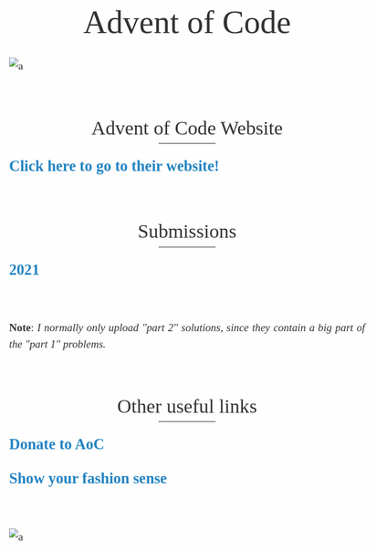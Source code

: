 <!doctype html>
<html>
<head>
<meta charset='UTF-8'><meta name='viewport' content='width=device-width initial-scale=1'>

<style type='text/css'>html {overflow-x: initial !important;}:root { --bg-color: #ffffff; --text-color: #333333; --select-text-bg-color: #B5D6FC; --select-text-font-color: auto; --monospace: "Lucida Console",Consolas,"Courier",monospace; --title-bar-height: 20px; }
.mac-os-11 { --title-bar-height: 28px; }
html { font-size: 14px; background-color: var(--bg-color); color: var(--text-color); font-family: "Helvetica Neue", Helvetica, Arial, sans-serif; -webkit-font-smoothing: antialiased; }
body { margin: 0px; padding: 0px; height: auto; inset: 0px; font-size: 1rem; line-height: 1.42857143; overflow-x: hidden; background-image: inherit; background-size: inherit; background-attachment: inherit; background-origin: inherit; background-clip: inherit; background-color: inherit; tab-size: 4; background-position: inherit; background-repeat: inherit; }
iframe { margin: auto; }
a.url { word-break: break-all; }
a:active, a:hover { outline: 0px; }
.in-text-selection, ::selection { text-shadow: none; background: var(--select-text-bg-color); color: var(--select-text-font-color); }
#write { margin: 0px auto; height: auto; width: inherit; word-break: normal; word-wrap: break-word; position: relative; white-space: normal; overflow-x: visible; padding-top: 36px; }
#write.first-line-indent p { text-indent: 2em; }
#write.first-line-indent li p, #write.first-line-indent p * { text-indent: 0px; }
#write.first-line-indent li { margin-left: 2em; }
.for-image #write { padding-left: 8px; padding-right: 8px; }
body.typora-export { padding-left: 30px; padding-right: 30px; }
.typora-export .footnote-line, .typora-export li, .typora-export p { white-space: pre-wrap; }
.typora-export .task-list-item input { pointer-events: none; }
@media screen and (max-width: 500px) { 
  body.typora-export { padding-left: 0px; padding-right: 0px; }
  #write { padding-left: 20px; padding-right: 20px; }
  .CodeMirror-sizer { margin-left: 0px !important; }
  .CodeMirror-gutters { display: none !important; }
}
#write li > figure:last-child { margin-bottom: 0.5rem; }
#write ol, #write ul { position: relative; }
img { max-width: 100%; vertical-align: middle; image-orientation: from-image; }
button, input, select, textarea { color: inherit; font-family: inherit; font-size: inherit; font-style: inherit; font-variant-caps: inherit; font-weight: inherit; font-stretch: inherit; line-height: inherit; }
input[type="checkbox"], input[type="radio"] { line-height: normal; padding: 0px; }
*, ::after, ::before { box-sizing: border-box; }
#write h1, #write h2, #write h3, #write h4, #write h5, #write h6, #write p, #write pre { width: inherit; }
#write h1, #write h2, #write h3, #write h4, #write h5, #write h6, #write p { position: relative; }
p { line-height: inherit; }
h1, h2, h3, h4, h5, h6 { break-after: avoid-page; break-inside: avoid; orphans: 4; }
p { orphans: 4; }
h1 { font-size: 2rem; }
h2 { font-size: 1.8rem; }
h3 { font-size: 1.6rem; }
h4 { font-size: 1.4rem; }
h5 { font-size: 1.2rem; }
h6 { font-size: 1rem; }
.md-math-block, .md-rawblock, h1, h2, h3, h4, h5, h6, p { margin-top: 1rem; margin-bottom: 1rem; }
.hidden { display: none; }
.md-blockmeta { color: rgb(204, 204, 204); font-weight: 700; font-style: italic; }
a { cursor: pointer; }
sup.md-footnote { padding: 2px 4px; background-color: rgba(238, 238, 238, 0.7); color: rgb(85, 85, 85); border-top-left-radius: 4px; border-top-right-radius: 4px; border-bottom-right-radius: 4px; border-bottom-left-radius: 4px; cursor: pointer; }
sup.md-footnote a, sup.md-footnote a:hover { color: inherit; text-transform: inherit; text-decoration: inherit; }
#write input[type="checkbox"] { cursor: pointer; width: inherit; height: inherit; }
figure { overflow-x: auto; margin: 1.2em 0px; max-width: calc(100% + 16px); padding: 0px; }
figure > table { margin: 0px; }
tr { break-inside: avoid; break-after: auto; }
thead { display: table-header-group; }
table { border-collapse: collapse; border-spacing: 0px; width: 100%; overflow: auto; break-inside: auto; text-align: left; }
table.md-table td { min-width: 32px; }
.CodeMirror-gutters { border-right-width: 0px; background-color: inherit; }
.CodeMirror-linenumber { }
.CodeMirror { text-align: left; }
.CodeMirror-placeholder { opacity: 0.3; }
.CodeMirror pre { padding: 0px 4px; }
.CodeMirror-lines { padding: 0px; }
div.hr:focus { cursor: none; }
#write pre { white-space: pre-wrap; }
#write.fences-no-line-wrapping pre { white-space: pre; }
#write pre.ty-contain-cm { white-space: normal; }
.CodeMirror-gutters { margin-right: 4px; }
.md-fences { font-size: 0.9rem; display: block; break-inside: avoid; text-align: left; overflow: visible; white-space: pre; background-image: inherit; background-size: inherit; background-attachment: inherit; background-origin: inherit; background-clip: inherit; background-color: inherit; position: relative !important; background-position: inherit; background-repeat: inherit; }
.md-fences-adv-panel { width: 100%; margin-top: 10px; text-align: center; padding-top: 0px; padding-bottom: 8px; overflow-x: auto; }
#write .md-fences.mock-cm { white-space: pre-wrap; }
.md-fences.md-fences-with-lineno { padding-left: 0px; }
#write.fences-no-line-wrapping .md-fences.mock-cm { white-space: pre; overflow-x: auto; }
.md-fences.mock-cm.md-fences-with-lineno { padding-left: 8px; }
.CodeMirror-line, twitterwidget { break-inside: avoid; }
.footnotes { opacity: 0.8; font-size: 0.9rem; margin-top: 1em; margin-bottom: 1em; }
.footnotes + .footnotes { margin-top: 0px; }
.md-reset { margin: 0px; padding: 0px; border: 0px; outline: 0px; vertical-align: top; text-decoration: none; text-shadow: none; float: none; position: static; width: auto; height: auto; white-space: nowrap; cursor: inherit; line-height: normal; font-weight: 400; text-align: left; box-sizing: content-box; direction: ltr; background-position: 0px 0px; }
li div { padding-top: 0px; }
blockquote { margin: 1rem 0px; }
li .mathjax-block, li p { margin: 0.5rem 0px; }
li blockquote { margin: 1rem 0px; }
li { margin: 0px; position: relative; }
blockquote > :last-child { margin-bottom: 0px; }
blockquote > :first-child, li > :first-child { margin-top: 0px; }
.footnotes-area { color: rgb(136, 136, 136); margin-top: 0.714rem; padding-bottom: 0.143rem; white-space: normal; }
#write .footnote-line { white-space: pre-wrap; }
@media print { 
  body, html { border: 1px solid transparent; height: 99%; break-after: avoid; break-before: avoid; font-variant-ligatures: no-common-ligatures; }
  #write { margin-top: 0px; padding-top: 0px; border-color: transparent !important; }
  .typora-export * { -webkit-print-color-adjust: exact; }
  .typora-export #write { break-after: avoid; }
  .typora-export #write::after { height: 0px; }
  .is-mac table { break-inside: avoid; }
  .typora-export-show-outline .typora-export-sidebar { display: none; }
}
.footnote-line { margin-top: 0.714em; font-size: 0.7em; }
a img, img a { cursor: pointer; }
pre.md-meta-block { font-size: 0.8rem; min-height: 0.8rem; white-space: pre-wrap; background-color: rgb(204, 204, 204); display: block; overflow-x: hidden; }
p > .md-image:only-child:not(.md-img-error) img, p > img:only-child { display: block; margin: auto; }
#write.first-line-indent p > .md-image:only-child:not(.md-img-error) img { left: -2em; position: relative; }
p > .md-image:only-child { display: inline-block; width: 100%; }
#write .MathJax_Display { margin: 0.8em 0px 0px; }
.md-math-block { width: 100%; }
.md-math-block:not(:empty)::after { display: none; }
.MathJax_ref { fill: currentcolor; }
[contenteditable="true"]:active, [contenteditable="true"]:focus, [contenteditable="false"]:active, [contenteditable="false"]:focus { outline: 0px; box-shadow: none; }
.md-task-list-item { position: relative; list-style-type: none; }
.task-list-item.md-task-list-item { padding-left: 0px; }
.md-task-list-item > input { position: absolute; top: 0px; left: 0px; margin-left: -1.2em; margin-top: calc(1em - 10px); border: none; }
.math { font-size: 1rem; }
.md-toc { min-height: 3.58rem; position: relative; font-size: 0.9rem; border-top-left-radius: 10px; border-top-right-radius: 10px; border-bottom-right-radius: 10px; border-bottom-left-radius: 10px; }
.md-toc-content { position: relative; margin-left: 0px; }
.md-toc-content::after, .md-toc::after { display: none; }
.md-toc-item { display: block; color: rgb(65, 131, 196); }
.md-toc-item a { text-decoration: none; }
.md-toc-inner:hover { text-decoration: underline; }
.md-toc-inner { display: inline-block; cursor: pointer; }
.md-toc-h1 .md-toc-inner { margin-left: 0px; font-weight: 700; }
.md-toc-h2 .md-toc-inner { margin-left: 2em; }
.md-toc-h3 .md-toc-inner { margin-left: 4em; }
.md-toc-h4 .md-toc-inner { margin-left: 6em; }
.md-toc-h5 .md-toc-inner { margin-left: 8em; }
.md-toc-h6 .md-toc-inner { margin-left: 10em; }
@media screen and (max-width: 48em) { 
  .md-toc-h3 .md-toc-inner { margin-left: 3.5em; }
  .md-toc-h4 .md-toc-inner { margin-left: 5em; }
  .md-toc-h5 .md-toc-inner { margin-left: 6.5em; }
  .md-toc-h6 .md-toc-inner { margin-left: 8em; }
}
a.md-toc-inner { font-size: inherit; font-style: inherit; font-weight: inherit; line-height: inherit; }
.footnote-line a:not(.reversefootnote) { color: inherit; }
.md-attr { display: none; }
.md-fn-count::after { content: "."; }
code, pre, samp, tt { font-family: var(--monospace); }
kbd { margin: 0px 0.1em; padding: 0.1em 0.6em; font-size: 0.8em; color: rgb(36, 39, 41); background-color: rgb(255, 255, 255); border: 1px solid rgb(173, 179, 185); border-top-left-radius: 3px; border-top-right-radius: 3px; border-bottom-right-radius: 3px; border-bottom-left-radius: 3px; box-shadow: rgba(12, 13, 14, 0.2) 0px 1px 0px, rgb(255, 255, 255) 0px 0px 0px 2px inset; white-space: nowrap; vertical-align: middle; }
.md-comment { color: rgb(162, 127, 3); opacity: 0.6; font-family: var(--monospace); }
code { text-align: left; }
a.md-print-anchor { white-space: pre !important; border: none !important; display: inline-block !important; position: absolute !important; width: 1px !important; right: 0px !important; outline: 0px !important; text-shadow: initial !important; background-position: 0px 0px !important; }
.os-windows.monocolor-emoji .md-emoji { font-family: "Segoe UI Symbol", sans-serif; }
.md-diagram-panel > svg { max-width: 100%; }
[lang="flow"] svg, [lang="mermaid"] svg { max-width: 100%; height: auto; }
[lang="mermaid"] .node text { font-size: 1rem; }
table tr th { border-bottom-width: 0px; }
video { max-width: 100%; display: block; margin: 0px auto; }
iframe { max-width: 100%; width: 100%; border: none; }
.highlight td, .highlight tr { border: 0px; }
mark { background-color: rgb(255, 255, 0); color: rgb(0, 0, 0); }
.md-html-inline .md-plain, .md-html-inline strong, mark .md-inline-math, mark strong { color: inherit; }
.md-expand mark .md-meta { opacity: 0.3 !important; }
mark .md-meta { color: rgb(0, 0, 0); }
@media print { 
  .typora-export h1, .typora-export h2, .typora-export h3, .typora-export h4, .typora-export h5, .typora-export h6 { break-inside: avoid; }
}
.md-diagram-panel .messageText { stroke: none !important; }
.md-diagram-panel .start-state { fill: var(--node-fill); }
.md-diagram-panel .edgeLabel rect { opacity: 1 !important; }
.md-fences.md-fences-math { font-size: 1em; }
.md-fences-advanced:not(.md-focus) { padding: 0px; white-space: nowrap; border: 0px; }
.md-fences-advanced:not(.md-focus) { background-image: inherit; background-size: inherit; background-attachment: inherit; background-origin: inherit; background-clip: inherit; background-color: inherit; background-position: inherit; background-repeat: inherit; }
.typora-export-show-outline .typora-export-content { max-width: 1440px; margin: auto; display: flex; flex-direction: row; }
.typora-export-sidebar { width: 300px; font-size: 0.8rem; margin-top: 80px; margin-right: 18px; }
.typora-export-show-outline #write { --webkit-flex: 2; flex: 2 1 0%; }
.typora-export-sidebar .outline-content { position: fixed; top: 0px; max-height: 100%; overflow: hidden auto; padding-bottom: 30px; padding-top: 60px; width: 300px; }
@media screen and (max-width: 1024px) { 
  .typora-export-sidebar, .typora-export-sidebar .outline-content { width: 240px; }
}
@media screen and (max-width: 800px) { 
  .typora-export-sidebar { display: none; }
}
.outline-content li, .outline-content ul { margin-left: 0px; margin-right: 0px; padding-left: 0px; padding-right: 0px; list-style: none; }
.outline-content ul { margin-top: 0px; margin-bottom: 0px; }
.outline-content strong { font-weight: 400; }
.outline-expander { width: 1rem; height: 1.428571429rem; position: relative; display: table-cell; vertical-align: middle; cursor: pointer; padding-left: 4px; }
.outline-expander::before { content: ""; position: relative; font-family: Ionicons; display: inline-block; font-size: 8px; vertical-align: middle; }
.outline-item { padding-top: 3px; padding-bottom: 3px; cursor: pointer; }
.outline-expander:hover::before { content: ""; }
.outline-h1 > .outline-item { padding-left: 0px; }
.outline-h2 > .outline-item { padding-left: 1em; }
.outline-h3 > .outline-item { padding-left: 2em; }
.outline-h4 > .outline-item { padding-left: 3em; }
.outline-h5 > .outline-item { padding-left: 4em; }
.outline-h6 > .outline-item { padding-left: 5em; }
.outline-label { cursor: pointer; display: table-cell; vertical-align: middle; text-decoration: none; color: inherit; }
.outline-label:hover { text-decoration: underline; }
.outline-item:hover { border-color: rgb(245, 245, 245); background-color: var(--item-hover-bg-color); }
.outline-item:hover { margin-left: -28px; margin-right: -28px; border-left-width: 28px; border-left-style: solid; border-left-color: transparent; border-right-width: 28px; border-right-style: solid; border-right-color: transparent; }
.outline-item-single .outline-expander::before, .outline-item-single .outline-expander:hover::before { display: none; }
.outline-item-open > .outline-item > .outline-expander::before { content: ""; }
.outline-children { display: none; }
.info-panel-tab-wrapper { display: none; }
.outline-item-open > .outline-children { display: block; }
.typora-export .outline-item { padding-top: 1px; padding-bottom: 1px; }
.typora-export .outline-item:hover { margin-right: -8px; border-right-width: 8px; border-right-style: solid; border-right-color: transparent; }
.typora-export .outline-expander::before { content: "+"; font-family: inherit; top: -1px; }
.typora-export .outline-expander:hover::before, .typora-export .outline-item-open > .outline-item > .outline-expander::before { content: "−"; }
.typora-export-collapse-outline .outline-children { display: none; }
.typora-export-collapse-outline .outline-item-open > .outline-children, .typora-export-no-collapse-outline .outline-children { display: block; }
.typora-export-no-collapse-outline .outline-expander::before { content: "" !important; }
.typora-export-show-outline .outline-item-active > .outline-item .outline-label { font-weight: 700; }
.md-inline-math-container mjx-container { zoom: 0.95; }


html {
	font-size: 19px;
}

html, body {
	margin: auto;
	background: #fefefe;
	-webkit-font-smoothing: antialiased;
}
body {
	font-family: "Vollkorn", Palatino, Times;
	color: #333;
	line-height: 1.4;
	text-align: justify;
}

#write {
	max-width: 960px;
	margin: 0 auto;
	margin-bottom: 2em;
	line-height: 1.53;
	padding-top: 40px;
}

@media only screen and (min-width: 1400px) {
	#write {
		max-width: 1100px;
	}
}

@media print {
	html {
		font-size: 13px;
	}
}

/* Typography
-------------------------------------------------------- */

#write>h1:first-child,
h1 {
	margin-top: 1.6em;
	font-weight: normal;
}

h1 {
	font-size:3em;
}

h2 {
	margin-top:2em;
	font-weight: normal;
}

h3 {
	font-weight: normal;
	font-style: italic;
	margin-top: 3em;
}

h1, 
h2, 
h3{
	text-align: center;
}

h2:after{
	border-bottom: 1px solid #2f2f2f;
    content: '';
    width: 100px;
    display: block;
    margin: 0 auto;
    height: 1px;
}

h1+h2, h2+h3 {
	margin-top: 0.83em;
}

p,
.mathjax-block {
	margin-top: 0;
	-webkit-hypens: auto;
	-moz-hypens: auto;
	hyphens: auto;
}
ul {
	list-style: square;
	padding-left: 1.2em;
}
ol {
	padding-left: 1.2em;
}
blockquote {
	margin-left: 1em;
	padding-left: 1em;
	border-left: 1px solid #ddd;
}
code,
pre {
	font-family: "Consolas", "Menlo", "Monaco", monospace, serif;
	font-size: .9em;
	background: white;
}
.md-fences{
	margin-left: 1em;
	padding-left: 1em;
	border: 1px solid #ddd;
	padding-bottom: 8px;
	padding-top: 6px;
	margin-bottom: 1.5em;
}

a {
	color: #2484c1;
	text-decoration: none;
}
a:hover {
	text-decoration: underline;
}
a img {
	border: none;
}
h1 a,
h1 a:hover {
	color: #333;
	text-decoration: none;
}
hr {
	color: #ddd;
	height: 1px;
	margin: 2em 0;
	border-top: solid 1px #ddd;
	border-bottom: none;
	border-left: 0;
	border-right: 0;
}
.ty-table-edit {
	background: #ededed;
    padding-top: 4px;
}
table {
	margin-bottom: 1.333333rem
}
table th,
table td {
	padding: 8px;
	line-height: 1.333333rem;
	vertical-align: top;
	border-top: 1px solid #ddd
}
table th {
	font-weight: bold
}
table thead th {
	vertical-align: bottom
}
table caption+thead tr:first-child th,
table caption+thead tr:first-child td,
table colgroup+thead tr:first-child th,
table colgroup+thead tr:first-child td,
table thead:first-child tr:first-child th,
table thead:first-child tr:first-child td {
	border-top: 0
}
table tbody+tbody {
	border-top: 2px solid #ddd
}

.task-list{
	padding:0;
}

.md-task-list-item {
	padding-left: 1.6rem;
}

.md-task-list-item > input:before {
	content: '\221A';
	display: inline-block;
	width: 1.33333333rem;
  	height: 1.6rem;
	vertical-align: middle;
	text-align: center;
	color: #ddd;
	background-color: #fefefe;
}

.md-task-list-item > input:checked:before,
.md-task-list-item > input[checked]:before{
	color: inherit;
}
.md-tag {
	color: inherit;
	font: inherit;
}
#write pre.md-meta-block {
	min-height: 35px;
	padding: 0.5em 1em;
}
#write pre.md-meta-block {
	white-space: pre;
	background: #f8f8f8;
	border: 0px;
	color: #999;
	
	width: 100vw;
	max-width: calc(100% + 60px);
	margin-left: -30px;
	border-left: 30px #f8f8f8 solid;
	border-right: 30px #f8f8f8 solid;

	margin-bottom: 2em;
	margin-top: -1.3333333333333rem;
	padding-top: 26px;
	padding-bottom: 10px;
	line-height: 1.8em;
	font-size: 0.9em;
	font-size: 0.76em;
	padding-left: 0;
}
.md-img-error.md-image>.md-meta{
	vertical-align: bottom;
}
#write>h5.md-focus:before {
	top: 2px;
}

.md-toc {
	margin-top: 40px;
}

.md-toc-content {
	padding-bottom: 20px;
}

.outline-expander:before {
	color: inherit;
	font-size: 14px;
	top: auto;
	content: "\f0da";
	font-family: FontAwesome;
}

.outline-expander:hover:before,
.outline-item-open>.outline-item>.outline-expander:before {
  	content: "\f0d7";
}

/** source code mode */
#typora-source {
	font-family: Courier, monospace;
    color: #6A6A6A;
}

.html-for-mac #typora-sidebar {
    -webkit-box-shadow: 0 6px 12px rgba(0, 0, 0, .175);
    box-shadow: 0 6px 12px rgba(0, 0, 0, .175);
}

.cm-s-typora-default .cm-header, 
.cm-s-typora-default .cm-property,
.CodeMirror.cm-s-typora-default div.CodeMirror-cursor {
	color: #428bca;
}

.cm-s-typora-default .cm-atom, .cm-s-typora-default .cm-number {
	color: #777777;
}

.typora-node .file-list-item-parent-loc, 
.typora-node .file-list-item-time, 
.typora-node .file-list-item-summary {
	font-family: arial, sans-serif;
}

.md-task-list-item>input {
    margin-left: -1.3em;
    margin-top: calc(1rem - 12px);
}

.md-mathjax-midline {
	background: #fafafa;
}

.md-fences .code-tooltip {
	bottom: -2em !important;
}

.dropdown-menu .divider {
	border-color: #e5e5e5;
}

 @media print { @page {margin: 0 0 0 0;} body.typora-export {padding-left: 0; padding-right: 0;} #write {padding:0;}}
</style><title>README</title>
</head>
<body class='typora-export'><div class='typora-export-content'>
<div id='write'  class=''><h1 id='advent-of-code'><span>Advent of Code </span></h1><p><img src="https://media2.giphy.com/media/l378eEicgpGBNjcJi/giphy.gif" referrerpolicy="no-referrer" alt="a"></p><h2 id='advent-of-code-website'><span>Advent of Code Website </span></h2><h4 id='click-here-to-go-to-their-website'><a href='https://adventofcode.com'><span>Click here to go to their website!</span></a></h4><h2 id='submissions'><span>Submissions </span></h2><h4 id='2021'><a href='https://github.com/laura-salas/AoC/tree/main/2021'><span>2021</span></a><span> </span></h4><p>&nbsp;</p><p><strong><span>Note</span></strong><span>: </span><em><span>I normally only upload &quot;part 2&quot; solutions, since they contain a big part of the &quot;part 1&quot; problems.</span></em><span> </span></p><h2 id='other-useful-links'><span>Other useful links</span></h2><h4 id='donate-to-aoc'><a href='[Click here to go to their website!](https://adventofcode.com)'><span>Donate to AoC</span></a></h4><h4 id='show-your-fashion-sense'><a href='https://advent-of-code.creator-spring.com/?'><span>Show your fashion sense</span></a></h4><p>&nbsp;</p><p><img src="https://i.gifer.com/1VfG.gif" referrerpolicy="no-referrer" alt="a"></p><p>&nbsp;</p><p>&nbsp;</p></div></div>
</body>
</html>
